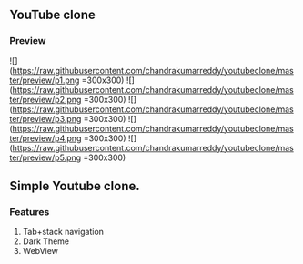 ## YouTube clone

### Preview

![](https://raw.githubusercontent.com/chandrakumarreddy/youtubeclone/master/preview/p1.png =300x300)
![](https://raw.githubusercontent.com/chandrakumarreddy/youtubeclone/master/preview/p2.png =300x300)
![](https://raw.githubusercontent.com/chandrakumarreddy/youtubeclone/master/preview/p3.png =300x300)
![](https://raw.githubusercontent.com/chandrakumarreddy/youtubeclone/master/preview/p4.png =300x300)
![](https://raw.githubusercontent.com/chandrakumarreddy/youtubeclone/master/preview/p5.png =300x300)

## Simple Youtube clone.

### Features

1. Tab+stack navigation
2. Dark Theme
3. WebView
